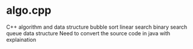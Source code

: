 # algo.cpp  
C++ algorithm and data structure 
bubble sort
linear search
binary search
queue data structure
Need to convert the source code in java with explaination
